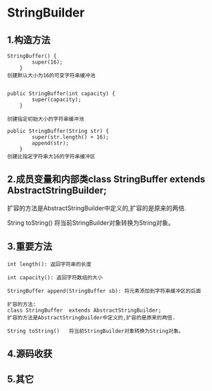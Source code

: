 # 	StringBuilder

## 1.构造方法

```
StringBuffer() {
        super(16);
    }
创建默认大小为16的可变字符串缓冲池


public StringBuffer(int capacity) {
        super(capacity);
    }
    
创建指定初始大小的字符串缓冲池

public StringBuffer(String str) {
        super(str.length() + 16);
        append(str);
    }
创建比指定字符串大16的字符串缓冲区

```



## 2.成员变量和内部类class StringBuffer	extends AbstractStringBuilder;

扩容的方法是AbstractStringBuilder中定义的,扩容的是原来的两倍.

String toString() 	将当前StringBuilder对象转换为String对象。

## 3.重要方法

```
int length(): 返回字符串的长度

int capacity(): 返回字符数组的大小

StringBuffer append(StringBuffer sb): 将元素添加到字符串缓冲区的后面

扩容的方法:
class StringBuffer	extends AbstractStringBuilder;
扩容的方法是AbstractStringBuilder中定义的,扩容的是原来的两倍.

String toString() 	将当前StringBuilder对象转换为String对象。
```



## 4.源码收获

## 5.其它